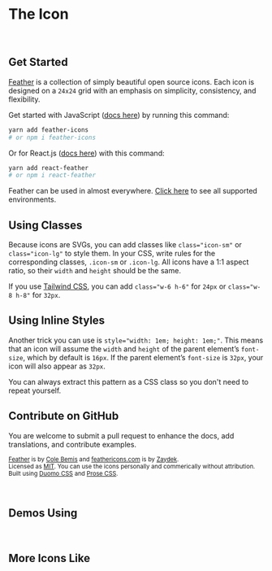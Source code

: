 # The <code><IconName /></code> Icon

<!-- <BentoBox /> -->

<br />

## Get Started

[Feather]() is a collection of simply beautiful open source icons. Each icon is designed on a `24x24` grid with an
emphasis on simplicity, consistency, and flexibility.

Get started with JavaScript ([docs here](https://github.com/feathericons/feather)) by running this command:

```bash
yarn add feather-icons
# or npm i feather-icons
```

Or for React.js ([docs here](https://github.com/feathericons/react-feather)) with this command:

<!-- TODO: Add Vue docs? -->

```bash
yarn add react-feather
# or npm i react-feather
```

Feather can be used in almost everywhere. [Click here](https://github.com/feathericons/feather#related-projects) to see
all supported environments.

## Using Classes

Because icons are SVGs, you can add classes like `class="icon-sm"` or `class="icon-lg"` to style them. In your CSS,
write rules for the corresponding classes, `.icon-sm` or `.icon-lg`. All icons have a 1:1 aspect ratio, so their `width`
and `height` should be the same.

If you use [Tailwind CSS](https://tailwindcss.com), you can add `class="w-6 h-6"` for `24px` or `class="w-8 h-8"` for
`32px`.

## Using Inline Styles

Another trick you can use is `style="width: 1em; height: 1em;"`. This means that an icon will assume the `width` and
`height` of the parent element’s `font-size`, which by default is `16px`. If the parent element’s `font-size` is `32px`,
your icon will also appear as `32px`.

You can always extract this pattern as a CSS class so you don't need to repeat yourself.

## Contribute on GitHub

You are welcome to submit a pull request to enhance the docs, add translations, and contribute examples.

<small>

[Feather](https://github.com/feathericons/feather) is by [Cole Bemis](https://twitter.com/colebemis) and
[feathericons.com](https://github.com/feathericons/feathericons.com) is by
[Zaydek](https://twitter.com/username_ZAYDEK).<br /> Licensed as
[MIT](https://github.com/feathericons/feather/blob/master/LICENSE). You can use the icons personally and commerically
without attribution.<br /> Built using [Duomo CSS](https://github.com/zaydek/duomo) and
[Prose CSS](https://github.com/zaydek/prose).

</small>

<br />

## Demos Using <code><IconName /></code>

<!-- <div>
	<Demos />
</div> -->

<br />

## More Icons Like <code><IconName /></code>

<More />
